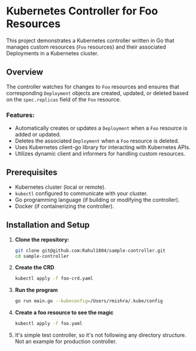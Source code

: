 # Kubernetes Controller for Foo Resources

This project demonstrates a Kubernetes controller written in Go that manages custom resources (`Foo` resources) and their associated Deployments in a Kubernetes cluster.

## Overview

The controller watches for changes to `Foo` resources and ensures that corresponding `Deployment` objects are created, updated, or deleted based on the `spec.replicas` field of the `Foo` resource.

### Features:

- Automatically creates or updates a `Deployment` when a `Foo` resource is added or updated.
- Deletes the associated `Deployment` when a `Foo` resource is deleted.
- Uses Kubernetes client-go library for interacting with Kubernetes APIs.
- Utilizes dynamic client and informers for handling custom resources.

## Prerequisites

- Kubernetes cluster (local or remote).
- `kubectl` configured to communicate with your cluster.
- Go programming language (if building or modifying the controller).
- Docker (if containerizing the controller).

## Installation and Setup

1. **Clone the repository:**

   ```bash
   git clone git@github.com:Rahul1804/sample-controller.git
   cd sample-controller

2. **Create the CRD**

    ```bash
    kubectl apply -f foo-crd.yaml

3. **Run the program**

    ```bash
    go run main.go --kubeconfig=/Users/rmishra/.kube/config

4. **Create a foo resource to see the magic**

    ```bash
    kubectl apply -f foo.yaml

5. It's simple test controller, so it's not following any directory structure. Not an example for production controller.
